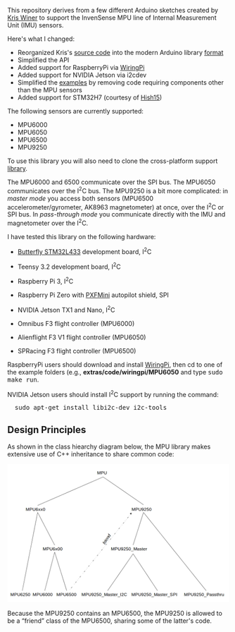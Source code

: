 This repository derives from a few different Arduino sketches created by [Kris Winer](https://github.com/kriswiner) 
to support the InvenSense MPU line of Internal Measurement Unit (IMU) sensors.  

Here's what I changed:
* Reorganized Kris's
[source code](https://github.com/kriswiner/MPU9250/tree/master/MPU9250_BME280_SPIFlash_Ladybug) 
into the modern Arduino library [format](https://github.com/arduino/arduino/wiki/arduino-ide-1.5:-library-specification)
* Simplified the API
* Added support for RaspberryPi via [WiringPi](http://wiringpi.com/)
* Added support for NVIDIA Jetson via i2cdev
* Simplified the 
[examples](https://github.com/kriswiner/MPU9250/blob/master/MPU9250_BME280_SPIFlash_Ladybug/MPU9250_BME280_SPIFlash_Ladybug.ino) 
by removing code requiring components other than the MPU sensors
* Added support for STM32H7 (courtesy of [Hish15](https://github.com/hish15))

The following sensors are currently supported:

* MPU6000 
* MPU6050 
* MPU6500 
* MPU9250 

To use this library you will also need to clone the cross-platform support
[library](https://github.com/simondlevy/CrossPlatformDataBus).

The MPU6000 and 6500 communicate over the SPI bus. The MPU6050 communicates
over the I<sup>2</sup>C bus.  The MPU9250 is a bit more complicated: in
<i>master mode</i> you access both sensors (MPU6500 accelerometer/gyrometer, AK8963 magnetometer)
at once, over the I<sup>2</sup>C or SPI bus. In <i>pass-through mode</i> you
communicate directly with the IMU and magnetometer over the I<sup>2</sup>C.

I have tested this library on the following hardware:

* [Butterfly STM32L433](https://www.tindie.com/products/TleraCorp/butterfly-stm32l433-development-board/) 
development board, I<sup>2</sup>C

* Teensy 3.2 development board, I<sup>2</sup>C

* Raspberry Pi 3, I<sup>2</sup>C

* Raspberry Pi Zero with [PXFMini](http://erlerobotics.com/blog/product/pxfmini/) autopilot shield, SPI 

* NVIDIA Jetson TX1 and Nano, I<sup>2</sup>C

* Omnibus F3 flight controller (MPU6000)

* Alienflight F3 V1 flight controller (MPU6050)

* SPRacing F3 flight controller (MPU6500)

RaspberryPi users should download and install
[WiringPi](http://wiringpi.com/), then cd to one of the example folders (e.g., <b>extras/code/wiringpi/MPU6050</b>
and type <tt>sudo make run</tt>.

NVIDIA Jetson users should install I<sup>2</sup>C support by running the command:
<pre>
  sudo apt-get install libi2c-dev i2c-tools
</pre>

## Design Principles

As shown in the class hiearchy diagram below, the MPU library makes extensive use of C++ inheritance to share common code:

<img src="extras/media/mpu2.png" width=700>

Because the MPU9250 contains an MPU6500, the MPU9250 is allowed to be a &ldquo;friend&rdquo; class of the MPU6500,
sharing some of the latter's code.
